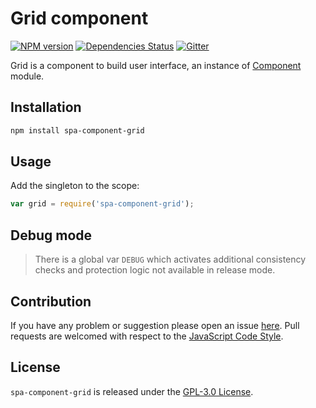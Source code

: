 Grid component
==============

[![NPM version](https://img.shields.io/npm/v/spa-component-grid.svg?style=flat-square)](https://www.npmjs.com/package/spa-component-grid)
[![Dependencies Status](https://img.shields.io/david/spasdk/component-grid.svg?style=flat-square)](https://david-dm.org/spasdk/component-grid)
[![Gitter](https://img.shields.io/badge/gitter-join%20chat-blue.svg?style=flat-square)](https://gitter.im/DarkPark/spasdk)


Grid is a component to build user interface, an instance of [Component](https://github.com/spasdk/component) module.


## Installation ##

```bash
npm install spa-component-grid
```


## Usage ##

Add the singleton to the scope:

```js
var grid = require('spa-component-grid');
```


## Debug mode ##

> There is a global var `DEBUG` which activates additional consistency checks and protection logic not available in release mode.


## Contribution ##

If you have any problem or suggestion please open an issue [here](https://github.com/spasdk/component-grid/issues).
Pull requests are welcomed with respect to the [JavaScript Code Style](https://github.com/DarkPark/jscs).


## License ##

`spa-component-grid` is released under the [GPL-3.0 License](http://opensource.org/licenses/GPL-3.0).
